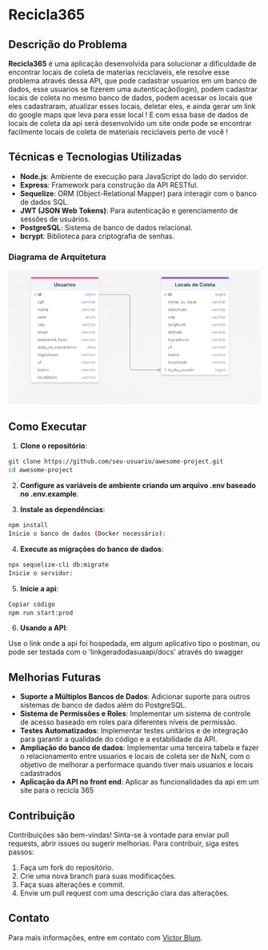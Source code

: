 # Recicla365

## Descrição do Problema

**Recicla365** é uma aplicação desenvolvida para solucionar a dificuldade de encontrar locais de coleta de materias reciclaveis, ele resolve esse problema através dessa API, que pode cadastrar usuarios em um banco de dados, esse usuarios se fizerem uma autenticação(login), podem cadastrar locais de coleta no mesmo banco de dados, podem acessar os locais que eles cadastraram, atualizar esses locais, deletar eles, e ainda gerar um link do google maps que leva para esse local ! E com essa base de dados de locais de coleta da api será desenvolvido um site onde pode se encontrar facilmente locais de coleta de materiais reciclaveis perto de você !

## Técnicas e Tecnologias Utilizadas

- **Node.js**: Ambiente de execução para JavaScript do lado do servidor.
- **Express**: Framework para construção da API RESTful.
- **Sequelize**: ORM (Object-Relational Mapper) para interagir com o banco de dados SQL.
- **JWT (JSON Web Tokens)**: Para autenticação e gerenciamento de sessões de usuários.
- **PostgreSQL**: Sistema de banco de dados relacional.
- **bcrypt**: Biblioteca para criptografia de senhas.

### Diagrama de Arquitetura

![Diagrama de Arquitetura](src/images/image.png)

## Como Executar

1. **Clone o repositório**:
```bash
git clone https://github.com/seu-usuario/awesome-project.git
cd awesome-project
```
2. **Configure as variáveis de ambiente criando um arquivo .env baseado no .env.example**.

3. **Instale as dependências**:

```bash
npm install
Inicie o banco de dados (Docker necessário):
```

4. **Execute as migrações do banco de dados**:

```bash
npx sequelize-cli db:migrate
Inicie o servidor:
```
5. **Inicie a api**:

```bash
Copiar código
npm run start:prod
```

6. **Usando a API**:

Use o link onde a api foi hospedada, em algum aplicativo tipo o postman, ou pode ser testada com o 'linkgeradodasuaapi/docs' através do swagger

## Melhorias Futuras

- **Suporte a Múltiplos Bancos de Dados**: Adicionar suporte para outros sistemas de banco de dados além do PostgreSQL.
- **Sistema de Permissões e Roles**: Implementar um sistema de controle de acesso baseado em roles para diferentes níveis de permissão.
- **Testes Automatizados**: Implementar testes unitários e de integração para garantir a qualidade do código e a estabilidade da API.
- **Ampliação do banco de dados**: Implementar uma terceira tabela e fazer o relacionamento entre usuarios e locais de coleta ser de NxN, com o objetivo de melhorar a performace quando tiver mais usuarios e locais cadastrados
- **Aplicação da API no front end**: Aplicar as funcionalidades da api em um site para o recicla 365

## Contribuição

Contribuições são bem-vindas! Sinta-se à vontade para enviar pull requests, abrir issues ou sugerir melhorias. Para contribuir, siga estes passos:

1. Faça um fork do repositório.
2. Crie uma nova branch para suas modificações.
3. Faça suas alterações e commit.
4. Envie um pull request com uma descrição clara das alterações.

## Contato

Para mais informações, entre em contato com [Victor Blum](mailto:vblum26@gmail.com).
